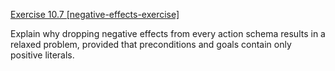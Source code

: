 [Exercise 10.7 \[negative-effects-exercise\]](ex_7/)

Explain why dropping negative effects from
every action schema results in a relaxed problem, provided that
preconditions and goals contain only positive literals.
